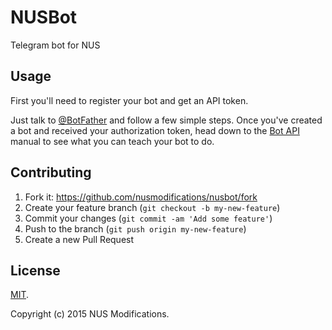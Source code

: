 # NUSBot
Telegram bot for NUS

## Usage

First you'll need to register your bot and get an API token.

Just talk to [@BotFather](https://telegram.me/botfather) and follow a few simple steps. Once you've created a bot and received your authorization token, head down to the [Bot API](https://core.telegram.org/bots/api) manual to see what you can teach your bot to do.

## Contributing

1. Fork it: https://github.com/nusmodifications/nusbot/fork
2. Create your feature branch (`git checkout -b my-new-feature`)
3. Commit your changes (`git commit -am 'Add some feature'`)
4. Push to the branch (`git push origin my-new-feature`)
5. Create a new Pull Request

## License
[MIT](./LICENSE).

Copyright (c) 2015 NUS Modifications.
